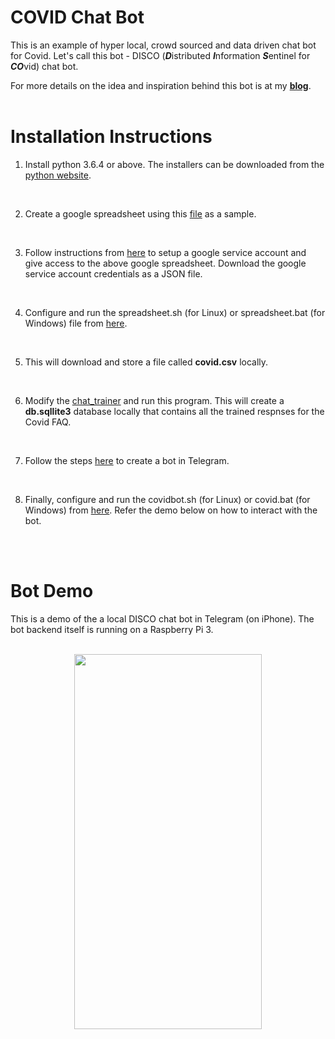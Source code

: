 # COVID Chat Bot
This is an example of hyper local, crowd sourced and data driven chat bot for Covid. Let's call this bot - DISCO (***D***istributed ***I***nformation ***S***entinel for ***CO***vid) chat bot.

For more details on the idea and inspiration behind this bot is at my [**blog**](https://www.rajansview.com/2020/07/a-hyper-local-crowd-sourced-data-driven.html).
<br/>
<br/>

# Installation Instructions
1. Install python 3.6.4 or above. The installers can be downloaded from the [python website](https://www.python.org/downloads/).
<br/>

2. Create a google spreadsheet using this [file](https://github.com/rajanm/covid-chat-bot/blob/master/covid-data-sample-google-sheet.csv) as a sample.
<br/>

3. Follow instructions from [here](https://www.twilio.com/blog/2017/02/an-easy-way-to-read-and-write-to-a-google-spreadsheet-in-python.html) to
setup a google service account and give access to the above google spreadsheet. Download the google service account credentials as a JSON file.
<br/>

4. Configure and run the spreadsheet.sh (for Linux) or spreadsheet.bat (for Windows) file from [here](https://github.com/rajanm/covid-chat-bot/tree/master/scripts).
<br/>

5. This will download and store a file called **covid.csv** locally.
<br/>

6. Modify the [chat_trainer](https://github.com/rajanm/covid-chat-bot/blob/master/chat_query_trainer.py) and run this program. This will create a 
**db.sqllite3** database locally that contains all the trained respnses for the Covid FAQ.
<br/>

7. Follow the steps [here](https://core.telegram.org/bots) to create a bot in Telegram.
<br/>

8. Finally, configure and run the covidbot.sh (for Linux) or covid.bat (for Windows) from [here](https://github.com/rajanm/covid-chat-bot/tree/master/scripts).
Refer the demo below on how to interact with the bot.
<br/>
<br/>

# Bot Demo
This is a demo of the a local DISCO chat bot in Telegram (on iPhone). The bot backend itself is running on a Raspberry Pi 3.
<br/>
<br/>

<p align="center">
  <img width="300" height="600" src="https://github.com/rajanm/covid-chat-bot/blob/master/Mobile-Telegram-Covid-Chat-Bot.gif">
</p>
